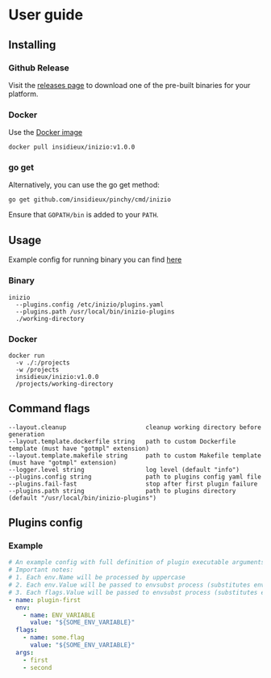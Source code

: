 # User guide

## Installing

### Github Release

Visit the [releases page](https://github.com/insidieux/inizio/releases/latest) to download one of the pre-built binaries
for your platform.

### Docker

Use the [Docker image](https://hub.docker.com/repository/docker/insidieux/inizio)

```shell
docker pull insidieux/inizio:v1.0.0
```

### go get

Alternatively, you can use the go get method:

```shell
go get github.com/insidieux/pinchy/cmd/inizio
```

Ensure that `GOPATH/bin` is added to your `PATH`.

## Usage

Example config for running binary you can find [here](./../configs/inizio/plugins.yaml)

### Binary

```shell
inizio 
  --plugins.config /etc/inizio/plugins.yaml
  --plugins.path /usr/local/bin/inizio-plugins
  ./working-directory
```

### Docker

```shell
docker run
  -v ./:/projects
  -w /projects 
  insidieux/inizio:v1.0.0
  /projects/working-directory
```

## Command flags

```shell
--layout.cleanup                      cleanup working directory before generation
--layout.template.dockerfile string   path to custom Dockerfile template (must have "gotmpl" extension)
--layout.template.makefile string     path to custom Makefile template (must have "gotmpl" extension)
--logger.level string                 log level (default "info")
--plugins.config string               path to plugins config yaml file
--plugins.fail-fast                   stop after first plugin failure
--plugins.path string                 path to plugins directory (default "/usr/local/bin/inizio-plugins")
```

## Plugins config

### Example

```yaml
# An example config with full definition of plugin executable arguments, flags and environment
# Important notes:
# 1. Each env.Name will be processed by uppercase
# 2. Each env.Value will be passed to envsubst process (substitutes environment variables in shell format strings)
# 3. Each flags.Value will be passed to envsubst process (substitutes environment variables in shell format strings)
- name: plugin-first
  env:
    - name: ENV_VARIABLE
      value: "${SOME_ENV_VARIABLE}"
  flags:
    - name: some.flag
      value: "${SOME_ENV_VARIABLE}"
  args:
    - first
    - second
```
